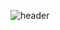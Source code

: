 ![header](https://capsule-render.vercel.app/api?type=waving&reversal=true&color=gradient&height=180&width=1&section=header&text=Hey%20Everyone!&fontAlignY=30&fontAlign=20&fontSize=40&desc=I'M%20INBORA%20STUDIO&descAlign=14&animation=fadeIn&customColorList=19,1,37,4,3,19,16,19,19,16)

<!--
**InboraStudio/InboraStudio** is a ✨ _special_ ✨ repository because its `README.md` (this file) appears on your GitHub profile.

Here are some ideas to get you started:

- 🔭 I’m currently working on ...
- 🌱 I’m currently learning ...
- 👯 I’m looking to collaborate on ...
- 🤔 I’m looking for help with ...
- 💬 Ask me about ...
- 📫 How to reach me: ...
- 😄 Pronouns: ...
- ⚡ Fun fact: ...
-->
